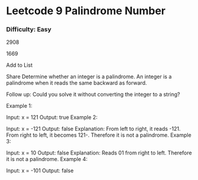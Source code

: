 # Leetcode 9 Palindrome Number
### Difficulty: Easy

2908

1669

Add to List

Share
Determine whether an integer is a palindrome. An integer is a palindrome when it reads the same backward as forward.

Follow up: Could you solve it without converting the integer to a string?

 

Example 1:

Input: x = 121
Output: true
Example 2:

Input: x = -121
Output: false
Explanation: From left to right, it reads -121. From right to left, it becomes 121-. Therefore it is not a palindrome.
Example 3:

Input: x = 10
Output: false
Explanation: Reads 01 from right to left. Therefore it is not a palindrome.
Example 4:

Input: x = -101
Output: false
